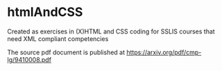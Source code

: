 # htmlAndCSS

Created as exercises in (X)HTML and CSS coding for SSLIS courses that need XML compliant competencies

The source pdf document is published at https://arxiv.org/pdf/cmp-lg/9410008.pdf

